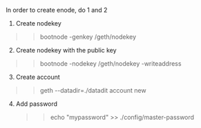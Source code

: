 In order to create enode, do 1 and 2

1. Create nodekey
  >> bootnode -genkey <datadir>/geth/nodekey

2. Create nodekey with the public key
  >> bootnode -nodekey <datadir>/geth/nodekey -writeaddress

3. Create account
  >> geth --datadir=./datadit account new

4. Add password
   >> echo "mypassword" >> ./config/master-password

